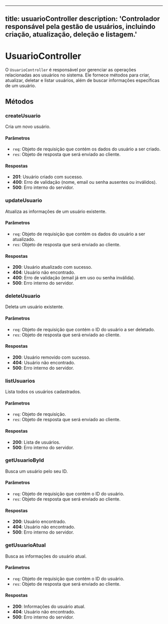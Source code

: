 
---
title: usuarioController
description: 'Controlador responsável pela gestão de usuários, incluindo criação, atualização, deleção e listagem.'
---

# UsuarioController

O `UsuarioController` é responsável por gerenciar as operações relacionadas aos usuários no sistema. Ele fornece métodos para criar, atualizar, deletar e listar usuários, além de buscar informações específicas de um usuário.

## Métodos

### createUsuario

Cria um novo usuário.

#### Parâmetros

- `req`: Objeto de requisição que contém os dados do usuário a ser criado.
- `res`: Objeto de resposta que será enviado ao cliente.

#### Respostas

- **201**: Usuário criado com sucesso.
- **400**: Erro de validação (nome, email ou senha ausentes ou inválidos).
- **500**: Erro interno do servidor.

### updateUsuario

Atualiza as informações de um usuário existente.

#### Parâmetros

- `req`: Objeto de requisição que contém os dados do usuário a ser atualizado.
- `res`: Objeto de resposta que será enviado ao cliente.

#### Respostas

- **200**: Usuário atualizado com sucesso.
- **404**: Usuário não encontrado.
- **400**: Erro de validação (email já em uso ou senha inválida).
- **500**: Erro interno do servidor.

### deleteUsuario

Deleta um usuário existente.

#### Parâmetros

- `req`: Objeto de requisição que contém o ID do usuário a ser deletado.
- `res`: Objeto de resposta que será enviado ao cliente.

#### Respostas

- **200**: Usuário removido com sucesso.
- **404**: Usuário não encontrado.
- **500**: Erro interno do servidor.

### listUsuarios

Lista todos os usuários cadastrados.

#### Parâmetros

- `req`: Objeto de requisição.
- `res`: Objeto de resposta que será enviado ao cliente.

#### Respostas

- **200**: Lista de usuários.
- **500**: Erro interno do servidor.

### getUsuarioById

Busca um usuário pelo seu ID.

#### Parâmetros

- `req`: Objeto de requisição que contém o ID do usuário.
- `res`: Objeto de resposta que será enviado ao cliente.

#### Respostas

- **200**: Usuário encontrado.
- **404**: Usuário não encontrado.
- **500**: Erro interno do servidor.

### getUsuarioAtual

Busca as informações do usuário atual.

#### Parâmetros

- `req`: Objeto de requisição que contém o ID do usuário.
- `res`: Objeto de resposta que será enviado ao cliente.

#### Respostas

- **200**: Informações do usuário atual.
- **404**: Usuário não encontrado.
- **500**: Erro interno do servidor.
